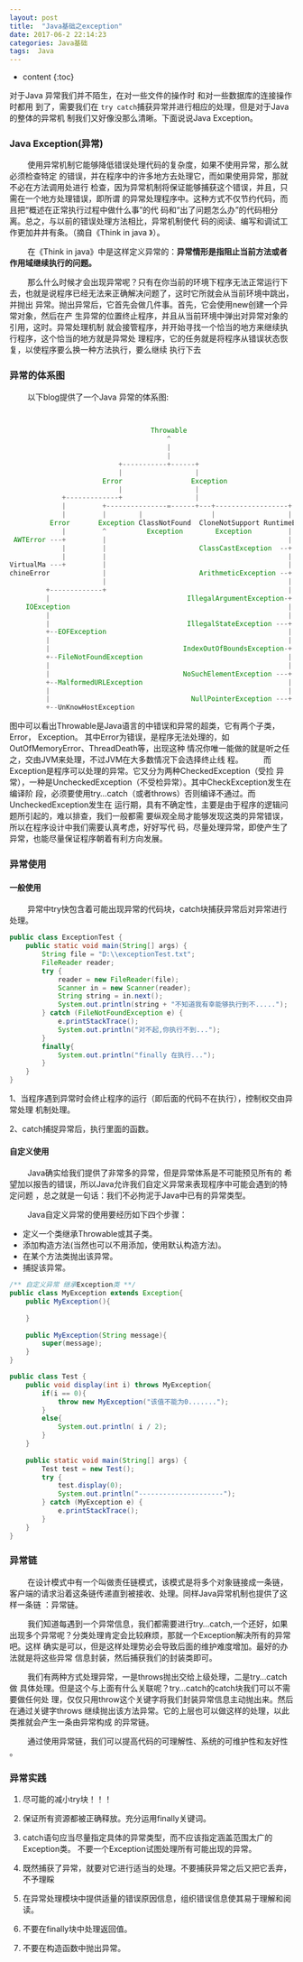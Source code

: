 ```yaml
---
layout: post
title:  "Java基础之exception"
date: 2017-06-2 22:14:23
categories: Java基础
tags:  Java 
---
```

* content
{:toc}  
  
对于Java 异常我们并不陌生，在对一些文件的操作时  和对一些数据库的连接操作时都用
到了，需要我们在 `try catch`捕获异常并进行相应的处理，但是对于Java的整体的异常机
制我们又好像没那么清晰。下面说说Java Exception。




### Java Exception(异常)

&emsp;&emsp; 使用异常机制它能够降低错误处理代码的复杂度，如果不使用异常，那么就必须检查特定
的错误，并在程序中的许多地方去处理它，而如果使用异常，那就不必在方法调用处进行
检查，因为异常机制将保证能够捕获这个错误，并且，只需在一个地方处理错误，即所谓
的异常处理程序中。这种方式不仅节约代码，而且把“概述在正常执行过程中做什么事”的代
码和“出了问题怎么办”的代码相分离。总之，与以前的错误处理方法相比，异常机制使代
码的阅读、编写和调试工作更加井井有条。（摘自《Think in java 》）。

&emsp;&emsp; 在《Think in java》中是这样定义异常的：**异常情形是指阻止当前方法或者作用域继续执行的问题。**

&emsp;&emsp; 那么什么时候才会出现异常呢？只有在你当前的环境下程序无法正常运行下
去，也就是说程序已经无法来正确解决问题了，这时它所就会从当前环境中跳出，并抛出
异常。抛出异常后，它首先会做几件事。首先，它会使用new创建一个异常对象，然后在产
生异常的位置终止程序，并且从当前环境中弹出对异常对象的引用，这时。异常处理机制
就会接管程序，并开始寻找一个恰当的地方来继续执行程序，这个恰当的地方就是异常处
理程序，它的任务就是将程序从错误状态恢复，以使程序要么换一种方法执行，要么继续
执行下去

### 异常的体系图 

&emsp;&emsp; 以下blog提供了一个Java 异常的体系图:

``` java
                                                                            
                                                                            
                                   Throwable                                         
                                       ^                                    
                                       |
                                       |                                    
                           +-----------+------+                             
                           |                  |                             
                       Error                 Exception                                 
                           |                  |                             
             +-------------+                  |                             
             |         +---------------=------+---+------------------+      
             |         |        |                 |                  |      
          Error       Exception ClassNotFound  CloneNotSupport RuntimeExcetion
             |         ^          Exception        Exception         |
 AWTError ---+         |                                             | 
             |         |                       ClassCastException  --+ 
             |         |                                             | 
VirtualMa ---+         |                                             | 
chineError             |                       ArithmeticException --+ 
                       |                                             | 
         +-------------+                                             | 
         |                                  IllegalArgumentException-+  
    IOException                                                      | 
         |                                                           | 
         |                                  IllegalStateException ---+ 
         +--EOFException                                             |   
         |                                                           | 
         |                                 IndexOutOfBoundsException-+ 
         +--FileNotFoundException                                    |
         |                                                           | 
         |                                 NoSuchElementException ---+ 
         +--MalformedURLException                                    | 
         |                                                           | 
         |                                   NullPointerException ---+                                | 
         +--UnKnowHostException

```
图中可以看出Throwable是Java语言的中错误和异常的超类，它有两个子类，Error，
Exception。
其中Error为错误，是程序无法处理的，如OutOfMemoryError、ThreadDeath等，出现这种
情况你唯一能做的就是听之任之，交由JVM来处理，不过JVM在大多数情况下会选择终止线
程。
&emsp;&emsp; 而Exception是程序可以处理的异常。它又分为两种CheckedException（受捡
异常），一种是UncheckedException（不受检异常）。其中CheckException发生在编译阶
段，必须要使用try…catch（或者throws）否则编译不通过。而UncheckedException发生在
运行期，具有不确定性，主要是由于程序的逻辑问题所引起的，难以排查，我们一般都需
要纵观全局才能够发现这类的异常错误，所以在程序设计中我们需要认真考虑，好好写代
码，尽量处理异常，即使产生了异常，也能尽量保证程序朝着有利方向发展。

### 异常使用

#### 一般使用

&emsp;&emsp; 异常中try快包含着可能出现异常的代码块，catch块捕获异常后对异常进行处理。

``` java
public class ExceptionTest {
    public static void main(String[] args) {
        String file = "D:\\exceptionTest.txt";
        FileReader reader;
        try {
            reader = new FileReader(file);
            Scanner in = new Scanner(reader);  
            String string = in.next();  
            System.out.println(string + "不知道我有幸能够执行到不.....");
        } catch (FileNotFoundException e) {
            e.printStackTrace();
            System.out.println("对不起,你执行不到...");
        }  
        finally{
            System.out.println("finally 在执行...");
        }
    }
}
```
1、当程序遇到异常时会终止程序的运行（即后面的代码不在执行），控制权交由异常处理
机制处理。

2、catch捕捉异常后，执行里面的函数。

#### 自定义使用

&emsp;&emsp; Java确实给我们提供了非常多的异常，但是异常体系是不可能预见所有的
希望加以报告的错误，所以Java允许我们自定义异常来表现程序中可能会遇到的特定问题
，总之就是一句话：我们不必拘泥于Java中已有的异常类型。

&emsp;&emsp; Java自定义异常的使用要经历如下四个步骤：  
* 定义一个类继承Throwable或其子类。
* 添加构造方法(当然也可以不用添加，使用默认构造方法)。
* 在某个方法类抛出该异常。
* 捕捉该异常。

``` java
/** 自定义异常 继承Exception类 **/
public class MyException extends Exception{
    public MyException(){
        
    }
    
    public MyException(String message){
        super(message);
    }
}

public class Test {
    public void display(int i) throws MyException{
        if(i == 0){
            throw new MyException("该值不能为0.......");
        }
        else{
            System.out.println( i / 2);
        }
    }
    
    public static void main(String[] args) {
        Test test = new Test();
        try {
            test.display(0);
            System.out.println("---------------------");
        } catch (MyException e) {
            e.printStackTrace();
        }
    }
}

```

### 异常链

&emsp;&emsp; 在设计模式中有一个叫做责任链模式，该模式是将多个对象链接成一条链，
客户端的请求沿着这条链传递直到被接收、处理。同样Java异常机制也提供了这样一条链
：异常链。

&emsp;&emsp; 我们知道每遇到一个异常信息，我们都需要进行try…catch,一个还好，如果
出现多个异常呢？分类处理肯定会比较麻烦，那就一个Exception解决所有的异常吧。这样
确实是可以，但是这样处理势必会导致后面的维护难度增加。最好的办法就是将这些异常
信息封装，然后捕获我们的封装类即可。

&emsp;&emsp; 我们有两种方式处理异常，一是throws抛出交给上级处理，二是try…catch做
具体处理。但是这个与上面有什么关联呢？try…catch的catch块我们可以不需要做任何处
理，仅仅只用throw这个关键字将我们封装异常信息主动抛出来。然后在通过关键字throws
继续抛出该方法异常。它的上层也可以做这样的处理，以此类推就会产生一条由异常构成
的异常链。

&emsp;&emsp; 通过使用异常链，我们可以提高代码的可理解性、系统的可维护性和友好性
。

### 异常实践

1. 尽可能的减小try块！！！

2. 保证所有资源都被正确释放。充分运用finally关键词。

3. catch语句应当尽量指定具体的异常类型，而不应该指定涵盖范围太广的Exception类。
   不要一个Exception试图处理所有可能出现的异常。

4. 既然捕获了异常，就要对它进行适当的处理。不要捕获异常之后又把它丢弃，不予理睬

5. 在异常处理模块中提供适量的错误原因信息，组织错误信息使其易于理解和阅读。

6. 不要在finally块中处理返回值。

7. 不要在构造函数中抛出异常。
